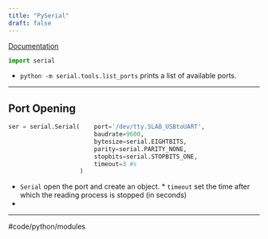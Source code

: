 ```yaml
---
title: "PySerial"
draft: false
---
```


[Documentation](https://pyserial.readthedocs.io/en/latest/shortintro.html)

```py
import serial
```

-   `python -m serial.tools.list_ports` prints a list of available ports.

* * *

## Port Opening

```py
ser = serial.Serial(	port='/dev/tty.SLAB_USBtoUART',
                    	baudrate=9600,
                    	bytesize=serial.EIGHTBITS,
                    	parity=serial.PARITY_NONE,
                    	stopbits=serial.STOPBITS_ONE,
					   	timeout=3 #s
                    )
```

-   `Serial` open the port and create an object.
    		\* `timeout` set the time after which the reading process is stopped (in seconds)
-   

* * *

\#code/python/modules
